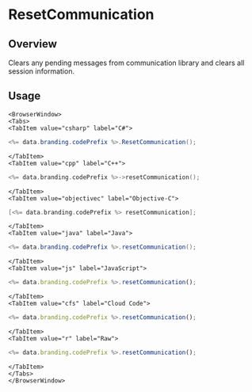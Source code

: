 # ResetCommunication
## Overview
Clears any pending messages from communication library and clears all session information.

## Usage

```mdx-code-block
<BrowserWindow>
<Tabs>
<TabItem value="csharp" label="C#">
```

```csharp
<%= data.branding.codePrefix %>.ResetCommunication();
```

```mdx-code-block
</TabItem>
<TabItem value="cpp" label="C++">
```

```cpp
<%= data.branding.codePrefix %>->resetCommunication();
```

```mdx-code-block
</TabItem>
<TabItem value="objectivec" label="Objective-C">
```

```objectivec
[<%= data.branding.codePrefix %> resetCommunication];
```

```mdx-code-block
</TabItem>
<TabItem value="java" label="Java">
```

```java
<%= data.branding.codePrefix %>.resetCommunication();
```

```mdx-code-block
</TabItem>
<TabItem value="js" label="JavaScript">
```

```javascript
<%= data.branding.codePrefix %>.resetCommunication();
```

```mdx-code-block
</TabItem>
<TabItem value="cfs" label="Cloud Code">
```

```javascript
<%= data.branding.codePrefix %>.resetCommunication();
```

```mdx-code-block
</TabItem>
<TabItem value="r" label="Raw">
```

```javascript
<%= data.branding.codePrefix %>.resetCommunication();
```

```mdx-code-block
</TabItem>
</Tabs>
</BrowserWindow>
```

